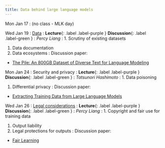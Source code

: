 ```yaml
---
title: Data behind large language models
---
```


Mon Jan 17
: (no class - MLK day)

Wed Jan 19
: [Data](../lectures/data)
  : **Lecture**{: .label .label-purple } **Discussion**{: .label .label-green }
: *Percy Liang*
: 1. Scrutiny of existing datasets
  1. Data documentation
  1. Data ecosystems
: Discussion paper:
  - [The Pile: An 800GB Dataset of Diverse Text for Language Modeling](https://arxiv.org/pdf/2101.00027.pdf)

Mon Jan 24
: Security and privacy
  : **Lecture**{: .label .label-purple } **Discussion**{: .label .label-green }
: *Tatsunori Hashimoto*
: 1. Data poisoning
  1. Differential privacy
: Discussion paper:
  - [Extracting Training Data from Large Language Models](https://arxiv.org/pdf/2012.07805.pdf)

Wed Jan 26
: [Legal considerations](../lectures/legality)
  : **Lecture**{: .label .label-purple } **Discussion**{: .label .label-green }
: *Percy Liang*
: 1. Copyright and fair use for training data
  1. Output liability
  1. Legal protections for outputs
: Discussion paper:
  - [Fair Learning](https://texaslawreview.org/fair-learning/)
